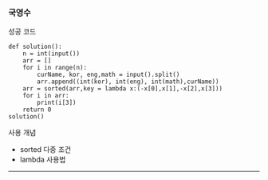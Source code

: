### 국영수

성공 코드

```
def solution():
    n = int(input())
    arr = []
    for i in range(n):
        curName, kor, eng,math = input().split()
        arr.append((int(kor), int(eng), int(math),curName))
    arr = sorted(arr,key = lambda x:(-x[0],x[1],-x[2],x[3]))
    for i in arr:
        print(i[3])
    return 0
solution()

```

사용 개념

-   sorted 다중 조건
-   lambda 사용법

---
